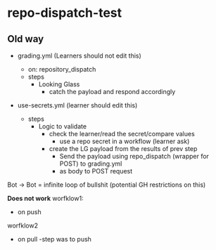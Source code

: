 # repo-dispatch-test

## Old way

- grading.yml (Learners should not edit this)

  - on: repository_dispatch
  - steps
    - Looking Glass
      - catch the payload and respond accordingly

- use-secrets.yml (learner should edit this)
  - steps
    - Logic to validate
      - check the learner/read the secret/compare values
        - use a repo secret in a workflow (learner ask)
      - create the LG payload from the results of prev step
        - Send the payload using repo_dispatch (wrapper for POST) to grading.yml
        - as body to POST request

Bot -> Bot = infinite loop of bullshit (potential GH restrictions on this)

**Does not work**
worfklow1:

- on push

worfklow2

- on pull
  -step was to push
